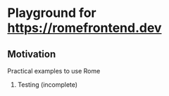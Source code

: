 # Playground for https://romefrontend.dev

## Motivation

Practical examples to use Rome

1. Testing (incomplete)
